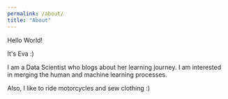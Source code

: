 ```yaml
---
permalink: /about/
title: "About"
---
```

Hello World!

It's Eva :)

I am a Data Scientist who blogs about her learning journey. I am interested in merging the human and machine learning processes. 

Also, I like to ride motorcycles and sew clothing :)
